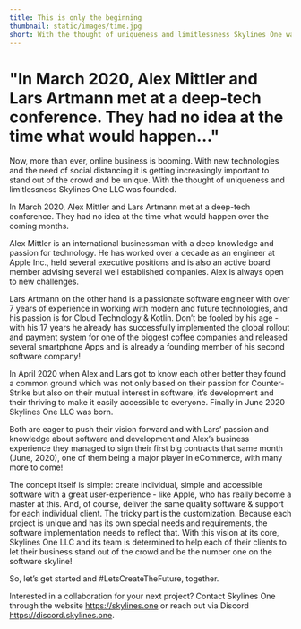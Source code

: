 ```yaml
---
title: This is only the beginning
thumbnail: static/images/time.jpg
short: With the thought of uniqueness and limitlessness Skylines One was founded
---
```


# "In March 2020, Alex Mittler and Lars Artmann met at a deep-tech conference. They had no idea at the time what would happen..."

Now, more than ever, online business is booming. With new technologies and the need of social distancing it is getting increasingly important to stand out of the crowd and be unique.
With the thought of uniqueness and limitlessness Skylines One LLC was founded.

In March 2020, Alex Mittler and Lars Artmann met at a deep-tech conference. They had no idea at the time what would happen over the coming months.

Alex Mittler is an international businessman with a deep knowledge and passion for technology. He has worked over a decade as an engineer at Apple Inc., held several executive positions and is also an active board member advising several well established companies. Alex is always open to new challenges.

Lars Artmann on the other hand is a passionate software engineer with over 7 years of experience in working with modern and future technologies, and his passion is for Cloud Technology & Kotlin. Don’t be fooled by his age - with his 17 years he already has successfully implemented the global rollout and payment system for one of the biggest coffee companies and released several smartphone Apps and is already a founding member of his second software company!

In April 2020 when Alex and Lars got to know each other better they found a common ground which was not only based on their passion for Counter-Strike but also on their mutual interest in software, it’s development and their thriving to make it easily accessible to everyone. Finally in June 2020 Skylines One LLC was born.

Both are eager to push their vision forward and with Lars’ passion and knowledge about software and development and Alex’s business experience they managed to sign their first big contracts that same month (June, 2020), one of them being a major player in eCommerce, with many more to come!

The concept itself is simple: create individual, simple and accessible software with a great user-experience - like Apple, who has really become a master at this. And, of course, deliver the same quality software & support for each individual client. The tricky part is the customization. Because each project is unique and has its own special needs and requirements, the software implementation needs to reflect that. With this vision at its core, Skylines One LLC and its team is determined to help each of their clients to let their business stand out of the crowd and be the number one on the software skyline!

So, let’s get started and #LetsCreateTheFuture, together.

Interested in a collaboration for your next project? Contact Skylines One through the website https://skylines.one or reach out via Discord https://discord.skylines.one.
